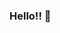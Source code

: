 ### Hello!! 🍧

<!--
**jessicajacelyn/jessicajacelyn** is a ✨ _special_ ✨ repository because its `README.md` (this file) appears on your GitHub profile.

Here are some ideas to get you started:

- 🔭 I’m currently working on ...
- 🌱 I’m currently learning ...
- 👯 I’m looking to collaborate on ...
- 🤔 I’m looking for help with ...
- 💬 Ask me about ...
- 📫 How to reach me: ...
- 😄 Pronouns: ...
- ⚡ Fun fact: ...
-->

<!-- <a href="https://github.com/anuraghazra/github-readme-stats">
  <img align="center" src="https://readme-stats-jessicajacelyn.vercel.app/api?username=jessicajacelyn&show_icons=true&theme=dracula&include_all_commits=true" />
</a>
<a href="https://github.com/anuraghazra/convoychat">
  <img align="center" src="https://readme-stats-jessicajacelyn.vercel.app/api/top-langs/?username=jessicajacelyn&layout=compact" />
</a> -->

<!-- 
![GitHub stats](https://readme-stats-jessicajacelyn.vercel.app/api?username=jessicajacelyn&show_icons=true&theme=dracula&include_all_commits=true&hide=stars)
 -->
<!-- ![Top Langs](https://readme-stats-jessicajacelyn.vercel.app/api/top-langs/?username=jessicajacelyn&layout=compact) -->
